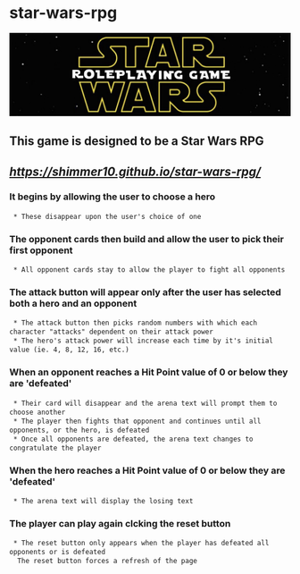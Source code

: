 # star-wars-rpg

![StarWars RPG Logo](./assets/images/banner.png)

## **This game is designed to be a Star Wars RPG**
## *https://shimmer10.github.io/star-wars-rpg/*

### **It begins by allowing the user to choose a hero**
     * These disappear upon the user's choice of one
### **The opponent cards then build and allow the user to pick their first opponent**
     * All opponent cards stay to allow the player to fight all opponents
### **The attack button will appear only after the user has selected both a hero and an opponent**
     * The attack button then picks random numbers with which each character "attacks" dependent on their attack power
     * The hero's attack power will increase each time by it's initial value (ie. 4, 8, 12, 16, etc.)
### **When an opponent reaches a Hit Point value of 0 or below they are 'defeated'**
     * Their card will disappear and the arena text will prompt them to choose another
     * The player then fights that opponent and continues until all opponents, or the hero, is defeated
     * Once all opponents are defeated, the arena text changes to congratulate the player
### **When the hero reaches a Hit Point value of 0 or below they are 'defeated'**
     * The arena text will display the losing text
### **The player can play again clcking the reset button**
     * The reset button only appears when the player has defeated all opponents or is defeated
      The reset button forces a refresh of the page